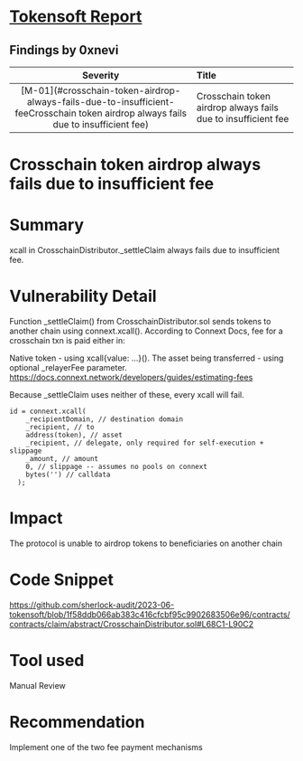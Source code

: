# [Tokensoft Report](https://audits.sherlock.xyz/contests/100/leaderboard)

## Findings by 0xnevi
| Severity | Title | 
|:--:|:---|
| [M-01](#crosschain-token-airdrop-always-fails-due-to-insufficient-feeCrosschain token airdrop always fails due to insufficient fee)| Crosschain token airdrop always fails due to insufficient fee | 

# Crosschain token airdrop always fails due to insufficient fee
# Summary
xcall in CrosschainDistributor._settleClaim always fails due to insufficient fee.

# Vulnerability Detail
Function _settleClaim() from CrosschainDistributor.sol sends tokens to another chain using connext.xcall(). According to Connext Docs, fee for a crosschain txn is paid either in:

Native token - using xcall{value: ...}().
The asset being transferred - using optional _relayerFee parameter.
https://docs.connext.network/developers/guides/estimating-fees

Because _settleClaim uses neither of these, every xcall will fail.

```solidity
id = connext.xcall(
    _recipientDomain, // destination domain
    _recipient, // to
    address(token), // asset
    _recipient, // delegate, only required for self-execution + slippage
    _amount, // amount
    0, // slippage -- assumes no pools on connext
    bytes('') // calldata
  );
```
# Impact
The protocol is unable to airdrop tokens to beneficiaries on another chain

# Code Snippet
https://github.com/sherlock-audit/2023-06-tokensoft/blob/1f58ddb066ab383c416cfcbf95c9902683506e96/contracts/contracts/claim/abstract/CrosschainDistributor.sol#L68C1-L90C2

# Tool used
Manual Review

# Recommendation
Implement one of the two fee payment mechanisms